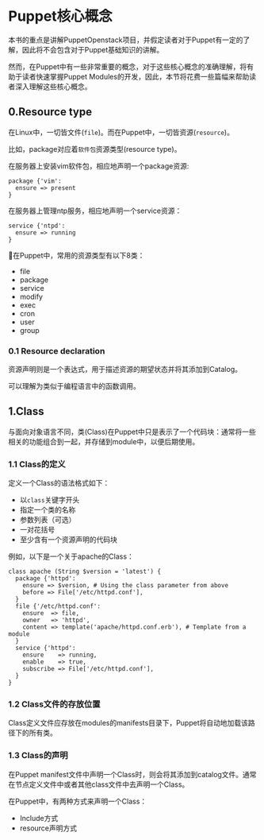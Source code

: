 # Puppet核心概念

本书的重点是讲解PuppetOpenstack项目，并假定读者对于Puppet有一定的了解，因此将不会包含对于Puppet基础知识的讲解。

然而，在Puppet中有一些非常重要的概念，对于这些核心概念的准确理解，将有助于读者快速掌握Puppet Modules的开发，因此，本节将花费一些篇幅来帮助读者深入理解这些核心概念。

## 0.Resource type

在Linux中，一切皆文件(`file`)。而在Puppet中，一切皆资源(`resource`)。


比如，package对应着`软件包`资源类型(resource type)。


在服务器上安装vim软件包，相应地声明一个package资源:

```puppet
package {'vim':
  ensure => present
}
```


在服务器上管理ntp服务，相应地声明一个service资源：

```puppet
service {'ntpd':
  ensure => running
}
```

在Puppet中，常用的资源类型有以下8类：

- file
- package
- service
- modify
- exec
- cron
- user
- group

### 0.1 Resource declaration

资源声明则是一个表达式，用于描述资源的期望状态并将其添加到Catalog。

可以理解为类似于编程语言中的函数调用。

## 1.Class

与面向对象语言不同，类(Class)在Puppet中只是表示了一个代码块：通常将一些相关的功能组合到一起，并存储到module中，以便后期使用。


### 1.1 Class的定义

定义一个Class的语法格式如下：
  - 以`class`关键字开头
  - 指定一个类的名称
  - 参数列表（可选）
  - 一对花括号
  - 至少含有一个资源声明的代码块

例如，以下是一个关于apache的Class：

```puppet
class apache (String $version = 'latest') {
  package {'httpd':
    ensure => $version, # Using the class parameter from above
    before => File['/etc/httpd.conf'],
  }
  file {'/etc/httpd.conf':
    ensure  => file,
    owner   => 'httpd',
    content => template('apache/httpd.conf.erb'), # Template from a module
  }
  service {'httpd':
    ensure    => running,
    enable    => true,
    subscribe => File['/etc/httpd.conf'],
  }
}
```

### 1.2 Class文件的存放位置

Class定义文件应存放在modules的manifests目录下，Puppet将自动地加载该路径下的所有类。

### 1.3 Class的声明

在Puppet manifest文件中声明一个Class时，则会将其添加到catalog文件。通常在节点定义文件中或者其他class文件中去声明一个Class。

在Puppet中，有两种方式来声明一个Class：

 - Include方式
 - resource声明方式 